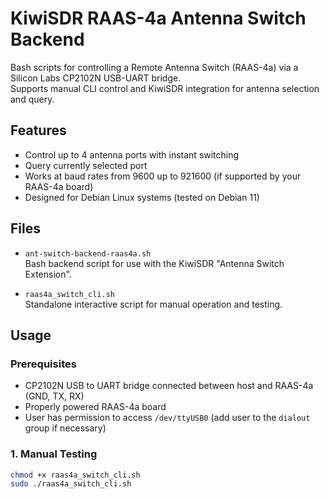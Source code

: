 # KiwiSDR RAAS-4a Antenna Switch Backend

Bash scripts for controlling a Remote Antenna Switch (RAAS-4a) via a Silicon Labs CP2102N USB-UART bridge.  
Supports manual CLI control and KiwiSDR integration for antenna selection and query.

## Features

- Control up to 4 antenna ports with instant switching
- Query currently selected port
- Works at baud rates from 9600 up to 921600 (if supported by your RAAS-4a board)
- Designed for Debian Linux systems (tested on Debian 11)

## Files

- `ant-switch-backend-raas4a.sh`  
  Bash backend script for use with the KiwiSDR "Antenna Switch Extension".

- `raas4a_switch_cli.sh`  
  Standalone interactive script for manual operation and testing.

## Usage

### Prerequisites

- CP2102N USB to UART bridge connected between host and RAAS-4a (GND, TX, RX)
- Properly powered RAAS-4a board
- User has permission to access `/dev/ttyUSB0` (add user to the `dialout` group if necessary)

### 1. Manual Testing

```bash
chmod +x raas4a_switch_cli.sh
sudo ./raas4a_switch_cli.sh
